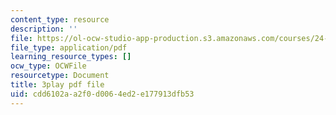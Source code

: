 ```yaml
---
content_type: resource
description: ''
file: https://ol-ocw-studio-app-production.s3.amazonaws.com/courses/24-908-creole-language-and-caribbean-identities-spring-2017/cdd6102aa2f0d0064ed2e177913dfb53_mAhtll45Yz8.pdf
file_type: application/pdf
learning_resource_types: []
ocw_type: OCWFile
resourcetype: Document
title: 3play pdf file
uid: cdd6102a-a2f0-d006-4ed2-e177913dfb53
---
```

